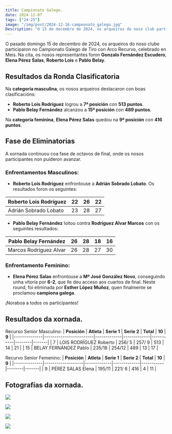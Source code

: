 ```yaml
---
title: Campionato Galego.
date: 2024-12-07
tags: ["24-25"]
image: "/img/post/2024-12-16-campeonato_galego.jpg"  
Description: "O 15 de decembro de 2024, os arqueiros do noso club participaron no Campionato Galego de Tiro con Arco en Meis. Roberto Lois, Pablo Belay e Gonzalo Fernández representaron á categoría masculina, mentres que Elena Pérez foi a nosa representante feminina. Todos destacaron nas súas respectivas categorías."
---
```



O pasado domingo 15 de decembro de 2024, os arqueiros do noso clube participaron no Campionato Galego de Tiro con Arco Recurvo, celebrado en Meis. Na cita, os nosos representantes foron **Gonzalo Fernández Escudero**, **Elena Pérez Salas**, **Roberto Lois** e **Pablo Belay**.

## Resultados da Ronda Clasificatoria

Na **categoría masculina**, os nosos arqueiros destacaron con boas clasificacións:

- **Roberto Lois Rodríguez** logrou a **7ª posición** con **513 puntos**.
- **Pablo Belay Fernández** alcanzou a **15ª posición** con **489 puntos**.

Na **categoría feminina**, **Elena Pérez Salas** quedou na **9ª posición** con **416 puntos**.

## Fase de Eliminatorias

A xornada continuou coa fase de octavos de final, onde os nosos participantes non puideron avanzar.

### Enfrentamentos Masculinos:

- **Roberto Lois Rodríguez** enfrontouse a **Adrián Sobrado Lobato**. Os resultados foron os seguintes:

| Roberto Lois Rodríguez | 22 | 26 | 22 |
|------------------------|:--:|:--:|:--:|
| Adrián Sobrado Lobato  | 23 | 28 | 27 |

- **Pablo Belay Fernández** loitou contra **Rodríguez Alvar Marcos** con os seguintes resultados:

| Pablo Belay Fernández  | 26 | 28 | 18 | 16 |
|------------------------|:--:|:--:|:--:|:--:|
| Marcos Rodríguez Alvar | 26 | 28 | 27 | 30 |

### Enfrentamento Feminino:

- **Elena Pérez Salas** enfrontouse a **Mª José González Novo**, conseguindo unha vitoria por **6-2**, que lle deu acceso aos cuartos de final. Neste round, foi eliminada por **Esther López Muñoz**, quen finalmente se proclamou **campiona galega**.



¡Noraboa a todos os participantes!

## Resultados da xornada.

Recurso Senior Masculino:
| **Posición** | **Atleta**             | **Serie 1** | **Serie 2** | **Total** | **10** | **9** |
|--------------|------------------------|-------------|-------------|-----------|--------|-------|
| 7            | LOIS RODRÍGUEZ Roberto | 256/ 5      | 257/ 9      | 513       | 14     | 21    |
| 15           | BELAY FERNÁNDEZ Pablo  | 235/18      | 254/12      | 489       | 13     | 17    |

Recurvo Senior Femenino: 
| **Posición** | **Atleta**        | **Serie 1** | **Serie 2** | **Total** | **10** | **9** |
|--------------|-------------------|-------------|-------------|-----------|--------|-------|
| 9            | PÉREZ SALAS Elena | 195/11      | 221/ 6      | 416       | 4      | 11    |


## Fotografías da xornada.

![](../2024-12-16-campeonato-galego/01.jpg)


![](../2024-12-16-campeonato-galego/02.jpg)

![](../2024-12-16-campeonato-galego/03.jpg)


![](../2024-12-16-campeonato-galego/04.jpg)


 
